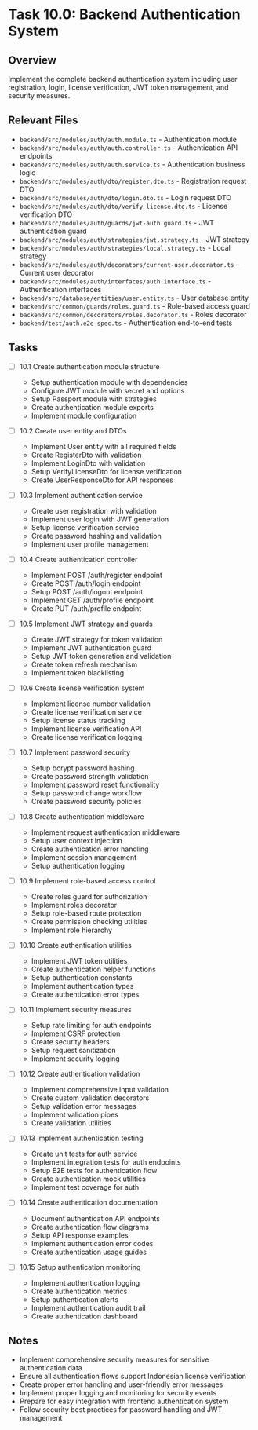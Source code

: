 # Task 10.0: Backend Authentication System

## Overview
Implement the complete backend authentication system including user registration, login, license verification, JWT token management, and security measures.

## Relevant Files
- `backend/src/modules/auth/auth.module.ts` - Authentication module
- `backend/src/modules/auth/auth.controller.ts` - Authentication API endpoints
- `backend/src/modules/auth/auth.service.ts` - Authentication business logic
- `backend/src/modules/auth/dto/register.dto.ts` - Registration request DTO
- `backend/src/modules/auth/dto/login.dto.ts` - Login request DTO
- `backend/src/modules/auth/dto/verify-license.dto.ts` - License verification DTO
- `backend/src/modules/auth/guards/jwt-auth.guard.ts` - JWT authentication guard
- `backend/src/modules/auth/strategies/jwt.strategy.ts` - JWT strategy
- `backend/src/modules/auth/strategies/local.strategy.ts` - Local strategy
- `backend/src/modules/auth/decorators/current-user.decorator.ts` - Current user decorator
- `backend/src/modules/auth/interfaces/auth.interface.ts` - Authentication interfaces
- `backend/src/database/entities/user.entity.ts` - User database entity
- `backend/src/common/guards/roles.guard.ts` - Role-based access guard
- `backend/src/common/decorators/roles.decorator.ts` - Roles decorator
- `backend/test/auth.e2e-spec.ts` - Authentication end-to-end tests

## Tasks

- [ ] 10.1 Create authentication module structure
  - Setup authentication module with dependencies
  - Configure JWT module with secret and options
  - Setup Passport module with strategies
  - Create authentication module exports
  - Implement module configuration

- [ ] 10.2 Create user entity and DTOs
  - Implement User entity with all required fields
  - Create RegisterDto with validation
  - Implement LoginDto with validation
  - Setup VerifyLicenseDto for license verification
  - Create UserResponseDto for API responses

- [ ] 10.3 Implement authentication service
  - Create user registration with validation
  - Implement user login with JWT generation
  - Setup license verification service
  - Create password hashing and validation
  - Implement user profile management

- [ ] 10.4 Create authentication controller
  - Implement POST /auth/register endpoint
  - Create POST /auth/login endpoint
  - Setup POST /auth/logout endpoint
  - Implement GET /auth/profile endpoint
  - Create PUT /auth/profile endpoint

- [ ] 10.5 Implement JWT strategy and guards
  - Create JWT strategy for token validation
  - Implement JWT authentication guard
  - Setup JWT token generation and validation
  - Create token refresh mechanism
  - Implement token blacklisting

- [ ] 10.6 Create license verification system
  - Implement license number validation
  - Create license verification service
  - Setup license status tracking
  - Implement license verification API
  - Create license verification logging

- [ ] 10.7 Implement password security
  - Setup bcrypt password hashing
  - Create password strength validation
  - Implement password reset functionality
  - Setup password change workflow
  - Create password security policies

- [ ] 10.8 Create authentication middleware
  - Implement request authentication middleware
  - Setup user context injection
  - Create authentication error handling
  - Implement session management
  - Setup authentication logging

- [ ] 10.9 Implement role-based access control
  - Create roles guard for authorization
  - Implement roles decorator
  - Setup role-based route protection
  - Create permission checking utilities
  - Implement role hierarchy

- [ ] 10.10 Create authentication utilities
  - Implement JWT token utilities
  - Create authentication helper functions
  - Setup authentication constants
  - Implement authentication types
  - Create authentication error types

- [ ] 10.11 Implement security measures
  - Setup rate limiting for auth endpoints
  - Implement CSRF protection
  - Create security headers
  - Setup request sanitization
  - Implement security logging

- [ ] 10.12 Create authentication validation
  - Implement comprehensive input validation
  - Create custom validation decorators
  - Setup validation error messages
  - Implement validation pipes
  - Create validation utilities

- [ ] 10.13 Implement authentication testing
  - Create unit tests for auth service
  - Implement integration tests for auth endpoints
  - Setup E2E tests for authentication flow
  - Create authentication mock utilities
  - Implement test coverage for auth

- [ ] 10.14 Create authentication documentation
  - Document authentication API endpoints
  - Create authentication flow diagrams
  - Setup API response examples
  - Implement authentication error codes
  - Create authentication usage guides

- [ ] 10.15 Setup authentication monitoring
  - Implement authentication logging
  - Create authentication metrics
  - Setup authentication alerts
  - Implement authentication audit trail
  - Create authentication dashboard

## Notes
- Implement comprehensive security measures for sensitive authentication data
- Ensure all authentication flows support Indonesian license verification
- Create proper error handling and user-friendly error messages
- Implement proper logging and monitoring for security events
- Prepare for easy integration with frontend authentication system
- Follow security best practices for password handling and JWT management 